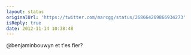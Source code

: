 ```yaml
---
layout: status
originalUrl: 'https://twitter.com/marcgg/status/268664269866934273'
isReply: true
date: 2012-11-14 10:38:48
---
```


@benjaminbouwyn et t'es fier?
